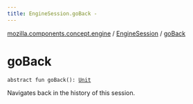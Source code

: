 ```yaml
---
title: EngineSession.goBack - 
---
```


[mozilla.components.concept.engine](../index.html) / [EngineSession](index.html) / [goBack](./go-back.html)

# goBack

`abstract fun goBack(): `[`Unit`](https://kotlinlang.org/api/latest/jvm/stdlib/kotlin/-unit/index.html)

Navigates back in the history of this session.

